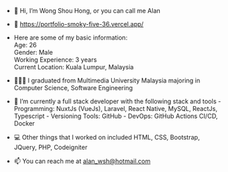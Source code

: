 - 👋 Hi, I’m Wong Shou Hong, or you can call me Alan
- 🔗 https://portfolio-smoky-five-36.vercel.app/
  
- Here are some of my basic information:
      <br> Age: 26
      <br> Gender: Male
      <br> Working Experience: 3 years
      <br> Current Location: Kuala Lumpur, Malaysia
- 🧑🏻‍🎓 I graduated from Multimedia University Malaysia majoring in Computer Science, Software Engineering 
- 🌱 I’m currently a full stack developer with the following stack and tools
      - Programming: NuxtJs (VueJs), Laravel, React Native, MySQL, ReactJs, Typescript
      - Versioning Tools: GitHub
      - DevOps: GitHub Actions CI/CD, Docker
- 💻 Other things that I worked on included HTML, CSS, Bootstrap, JQuery, PHP, Codeigniter
- 📫 You can reach me at alan_wsh@hotmail.com
